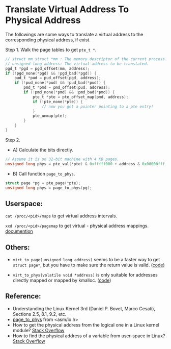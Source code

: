 # Translate Virtual Address To Physical Address

The followings are some ways to translate a virtual address to the corresponding physical address, if exist.

Step 1. Walk the page tables to get `pte_t *`.

```C
// struct mm_struct *mm : The memory descriptor of the current process.
// unsigned long address: The virtual address to be translated.
pgd_t *pgd = pgd_offset(mm, address);
if (!pgd_none(*pgd) && !pgd_bad(*pgd)) {
    pud_t *pud = pud_offset(pgd, address);
    if (!pud_none(*pud) && !pud_bad(*pud)) {
        pmd_t *pmd = pmd_offset(pud, address);
        if (!pmd_none(*pmd) && !pmd_bad(*pmd)) {
            pte_t *pte = pte_offset_map(pmd, address);
            if (!pte_none(*pte)) {
                // now you get a pointer pointing to a pte entry!
            }
            pte_unmap(pte);
        }
    }
}       
```

Step 2.

- A) Calculate the bits directly.

```C
// Assume it is on 32-bit machine with 4 KB pages.
unsigned long phys = pte_val(*pte) & 0xfffff000 + address & 0x00000fff;
```

- B) Call function `page_to_phys`.

```C
struct page *pg = pte_page(*pte);
unsigned long phys = page_to_phys(pg);
```

## Userspace:

`cat /proc/<pid>/maps` to get virtual address intervals.

`xxd /proc/<pid>/pagemap` to get virtual - physical address mappings.
[documention](https://www.mjmwired.net/kernel/Documentation/vm/pagemap.txt)


## Others:

- `virt_to_page(unsigned long address)` seems to be a faster way to get `struct page*`, but you have to make sure the return value is valid. ([code](https://elixir.free-electrons.com/linux/v3.9/source/arch/x86/include/asm/page.h#L63))

- `virt_to_phys(volatile void *address)` is only suitable for addresses directly mapped or mapped by kmalloc. ([code](https://elixir.free-electrons.com/linux/v3.9/source/arch/x86/include/asm/io.h#L111))


## Reference:
- Understanding the Linux Kernel 3rd (Daniel P. Bovet, Marco Cesati), Sections 2.5, 8.1, 9.2, etc.
- [page_to_phys](https://elixir.free-electrons.com/linux/v3.9/source/arch/x86/include/asm/io.h#L137) from <asm/io.h>
- How to get the physical address from the logical one in a Linux kernel module? [Stack Overflow](https://stackoverflow.com/questions/6252063/how-to-get-the-physical-address-from-the-logical-one-in-a-linux-kernel-module)
- How to find the physical address of a variable from user-space in Linux? [Stack Overflow](https://stackoverflow.com/questions/2440385/how-to-find-the-physical-address-of-a-variable-from-user-space-in-linux/13949855)
